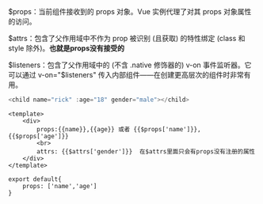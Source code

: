 $props：当前组件接收到的 props 对象。Vue 实例代理了对其 props 对象属性的访问。

$attrs：包含了父作用域中不作为 prop 被识别 (且获取) 的特性绑定 (class 和 style 除外)。**也就是props没有接受的**

$listeners：包含了父作用域中的 (不含 .native 修饰器的) v-on 事件监听器。它可以通过 v-on="$listeners" 传入内部组件——在创建更高层次的组件时非常有用。

```js
<child name="rick" :age="18" gender="male"></child>
```

```vue
<template>
    <div>
        props:{{name}},{{age}} 或者 {{$props['name']}},{{$props['age']}} 
        <br>
        attrs: {{$attrs['gender']}}  在$attrs里面只会有props没有注册的属性
    </div>
</template>

export default{
    props: ['name','age']
}
```


